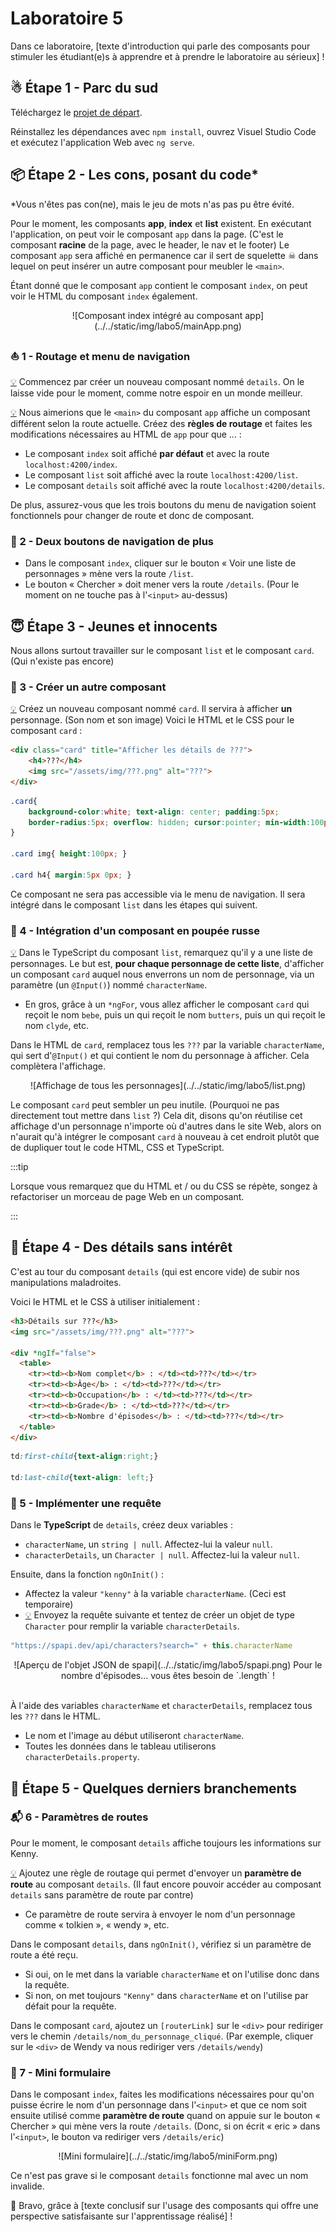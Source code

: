# Laboratoire 5

Dans ce laboratoire, [texte d'introduction qui parle des composants pour stimuler les étudiant(e)s à
apprendre et à prendre le laboratoire au sérieux] !

## ☃ Étape 1 - Parc du sud

Téléchargez le [projet de départ](../../static/files/labo5.zip).

Réinstallez les dépendances avec `npm install`, ouvrez Visuel Studio Code et exécutez l'application Web avec `ng serve`.

## 📦 Étape 2 - Les cons, posant du code*

*Vous n'êtes pas con(ne), mais le jeu de mots n'as pas pu être évité.

Pour le moment, les composants **app**, **index** et **list** existent. En exécutant l'application, on peut voir le composant
`app` dans la page. (C'est le composant **racine** de la page, avec le header, le nav et le footer) Le composant `app` sera affiché
en permanence car il sert de squelette ☠ dans lequel on peut insérer un autre composant pour meubler le `<main>`.

Étant donné que le composant `app` contient le composant `index`, on peut voir le HTML du composant `index` également.

<center>![Composant index intégré au composant app](../../static/img/labo5/mainApp.png)</center>

### ⛵ 1 - Routage et menu de navigation

[💡](/cours/rencontre3.1#-créer-un-nouveau-composant) Commencez par créer un nouveau composant nommé `details`. 
On le laisse vide pour le moment, comme notre espoir en un monde meilleur.

[💡](/cours/rencontre3.1#-routage) Nous aimerions que le `<main>` du composant `app` affiche un composant différent
selon la route actuelle. Créez des **règles de routage** et faites les modifications nécessaires au HTML de `app` pour
que ... :

* Le composant `index` soit affiché **par défaut** et avec la route `localhost:4200/index`.
* Le composant `list` soit affiché avec la route `localhost:4200/list`.
* Le composant `details` soit affiché avec la route `localhost:4200/details`.

De plus, assurez-vous que les trois boutons du menu de navigation soient fonctionnels pour changer de route et donc de composant.

### 🚗 2 - Deux boutons de navigation de plus

* Dans le composant `index`, cliquer sur le bouton « Voir une liste de personnages » mène vers la route `/list`.
* Le bouton « Chercher » doit mener vers la route `/details`. (Pour le moment on ne touche pas à l'`<input>` au-dessus)

## 😇 Étape 3 - Jeunes et innocents

Nous allons surtout travailler sur le composant `list` et le composant `card`. (Qui n'existe pas encore)

### 👶 3 - Créer un autre composant

[💡](/cours/rencontre3.1#-créer-un-nouveau-composant) Créez un nouveau composant nommé `card`. Il servira à afficher
**un** personnage. (Son nom et son image) Voici le HTML et le CSS pour le composant `card` :

```html showLineNumbers
<div class="card" title="Afficher les détails de ???">
    <h4>???</h4>
    <img src="/assets/img/???.png" alt="???">
</div>

```

```css showLineNumbers
.card{
    background-color:white; text-align: center; padding:5px;
    border-radius:5px; overflow: hidden; cursor:pointer; min-width:100px;
}

.card img{ height:100px; }

.card h4{ margin:5px 0px; }
```

Ce composant ne sera pas accessible via le menu de navigation. Il sera intégré dans le composant `list` dans les étapes qui suivent.

### 🎎 4 - Intégration d'un composant en poupée russe

[💡](/cours/rencontre3.1#-poupées-russes) Dans le TypeScript du composant `list`, remarquez qu'il y a une liste de personnages.
Le but est, **pour chaque personnage de cette liste**, d'afficher un composant `card` auquel nous enverrons un nom de personnage, via
un paramètre (un `@Input()`) nommé `characterName`.

* En gros, grâce à un `*ngFor`, vous allez afficher le composant `card` qui reçoit le nom `bebe`, puis un qui reçoit le nom `butters`,
puis un qui reçoit le nom `clyde`, etc.

Dans le HTML de `card`, remplacez tous les `???` par la variable `characterName`, qui sert d'`@Input()` et qui contient le nom du personnage
à afficher. Cela complètera l'affichage.

<center>![Affichage de tous les personnages](../../static/img/labo5/list.png)</center>

Le composant `card` peut sembler un peu inutile. (Pourquoi ne pas directement tout mettre dans `list` ?) Cela dit, disons qu'on réutilise
cet affichage d'un personnage n'importe où d'autres dans le site Web, alors on n'aurait qu'à intégrer le composant `card` à nouveau à cet
endroit plutôt que de dupliquer tout le code HTML, CSS et TypeScript.

:::tip

Lorsque vous remarquez que du HTML et / ou du CSS se répète, songez à refactoriser un morceau de page Web en un composant.

:::

## 📜 Étape 4 - Des détails sans intérêt

C'est au tour du composant `details` (qui est encore vide) de subir nos manipulations maladroites.

Voici le HTML et le CSS à utiliser initialement :

```html showLineNumbers
<h3>Détails sur ???</h3>
<img src="/assets/img/???.png" alt="???">

<div *ngIf="false">
  <table>
    <tr><td><b>Nom complet</b> : </td><td>???</td></tr>
    <tr><td><b>Âge</b> : </td><td>???</td></tr>
    <tr><td><b>Occupation</b> : </td><td>???</td></tr>
    <tr><td><b>Grade</b> : </td><td>???</td></tr>
    <tr><td><b>Nombre d'épisodes</b> : </td><td>???</td></tr>
  </table>
</div>

```

```css showLineNumbers
td:first-child{text-align:right;}

td:last-child{text-align: left;}

```

### 📶 5 - Implémenter une requête

Dans le **TypeScript** de `details`, créez deux variables :

* `characterName`, un `string | null`. Affectez-lui la valeur `null`.
* `characterDetails`, un `Character | null`. Affectez-lui la valeur `null`.

Ensuite, dans la fonction `ngOnInit()` :

* Affectez la valeur `"kenny"` à la variable `characterName`. (Ceci est temporaire)
* [💡](/cours/rencontre2.1#-envoyer-une-requête) Envoyez la requête suivante et tentez de créer un objet de type `Character` pour remplir
la variable `characterDetails`.

```ts showLineNumbers
"https://spapi.dev/api/characters?search=" + this.characterName
```

<center>![Aperçu de l'objet JSON de spapi](../../static/img/labo5/spapi.png)  
Pour le nombre d'épisodes... vous êtes besoin de `.length` !</center>

<br/>

À l'aide des variables `characterName` et `characterDetails`, remplacez tous les `???` dans le HTML.

* Le nom et l'image au début utiliseront `characterName`.
* Toutes les données dans le tableau utiliserons `characterDetails.property`.

## 🔌 Étape 5 - Quelques derniers branchements

### 📬 6 - Paramètres de routes

Pour le moment, le composant `details` affiche toujours les informations sur Kenny.

[💡](/cours/rencontre3.1#-routage) Ajoutez une règle de routage qui permet d'envoyer un **paramètre de route** au composant `details`.
(Il faut encore pouvoir accéder au composant `details` sans paramètre de route par contre)
* Ce paramètre de route servira à envoyer le nom d'un personnage comme « tolkien », « wendy », etc.

Dans le composant `details`, dans `ngOnInit()`, vérifiez si un paramètre de route a été reçu.
* Si oui, on le met dans la variable `characterName` et on l'utilise donc dans la requête.
* Si non, on met toujours `"Kenny"` dans `characterName` et on l'utilise par défait pour la requête.

Dans le composant `card`, ajoutez un `[routerLink]` sur le `<div>` pour rediriger vers le chemin
`/details/nom_du_personnage_cliqué`. (Par exemple, cliquer sur le `<div>` de Wendy va nous rediriger
vers `/details/wendy`)

### 📝 7 - Mini formulaire

Dans le composant `index`, faites les modifications nécessaires pour qu'on puisse écrire le nom d'un
personnage dans l'`<input>` et que ce nom soit ensuite utilisé comme **paramètre de route** quand on 
appuie sur le bouton « Chercher » qui mène vers la route `/details`. (Donc, si on écrit « eric » dans l'`<input>`,
le bouton va rediriger vers `/details/eric`)

<center>![Mini formulaire](../../static/img/labo5/miniForm.png)  </center>

Ce n'est pas grave si le composant `details` fonctionne mal avec un nom invalide.

🥳 Bravo, grâce à [texte conclusif sur l'usage des composants qui offre une perspective satisfaisante
sur l'apprentissage réalisé] !